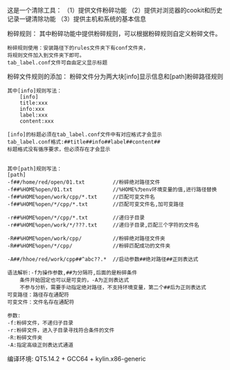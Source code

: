 这是一个清除工具：
（1）提供文件粉碎功能
（2）提供对浏览器的cookit和历史记录一键清除功能
（3）提供主机和系统的基本信息

粉碎规则：
	其中粉碎功能中提供粉碎规则，可以根据粉碎规则自定义粉碎文件。

	粉碎规则使用：安装路径下的rules文件夹下有conf文件夹，
	将规则文件加入到文件夹下即可。
	tab_label.conf文件可自由定义显示标题

粉碎文件规则的添加：
	粉碎文件分为两大块[info]显示信息和[path]粉碎路径规则
	
	其中[info]规则写法：
		[info]
		title:xxx
		info:xxx
		label:xxx
		content:xxx
	
	[info]的标题必须在tab_label.conf文件中有对应格式才会显示
	tab_label.conf格式:##title##info##label##content##
	标题格式没有循序要求，但必须存在才会显示


	其中[path]规则写法：
	[path]
	-f##/home/red/open/01.txt         //粉碎绝对路径文件
	-f##%HOME%open/01.txt             //%HOME%为env环境变量的值,进行路径替换
	-f##%HOME%open/work/cpp/*.txt     //匹配可变文件名
	-f##%HOME%open/*/cpp/*.txt        //匹配可变文件名,加可变路径

	-r##%HOME%open/*/cpp/*.txt        //递归子目录
	-r##%HOME%open/work/*/???.txt     //递归子目录,匹配三个字符的文件名

	-R##%HOME%open/work/cpp/          //粉碎绝对路径文件夹
	-R##%HOME%open/*/cpp/             //粉碎匹配成功的文件夹

	-A##/hhoe/red/work/cpp##^abc??.*  //启动参数##绝对路径##正则表达式

	语法解析:-f为操作参数,##为分隔符,后面的是粉碎条件
		条件开始固定也可以是可变的，-A为正则表达式
		不参与分析，需要手动指定绝对路径，不支持环境变量，第二个##后为正则表达式
	可变路径：路径存在通配符
	可变文件：文件名存在通配符	

	参数:
	-f:粉碎文件，不递归子目录
	-r:粉碎文件，进入子目录寻找符合条件的文件
	-R:粉碎文件夹
	-A:指定高级正则表达式通道

编译环境:
QT5.14.2 + GCC64 + kylin.x86-generic







